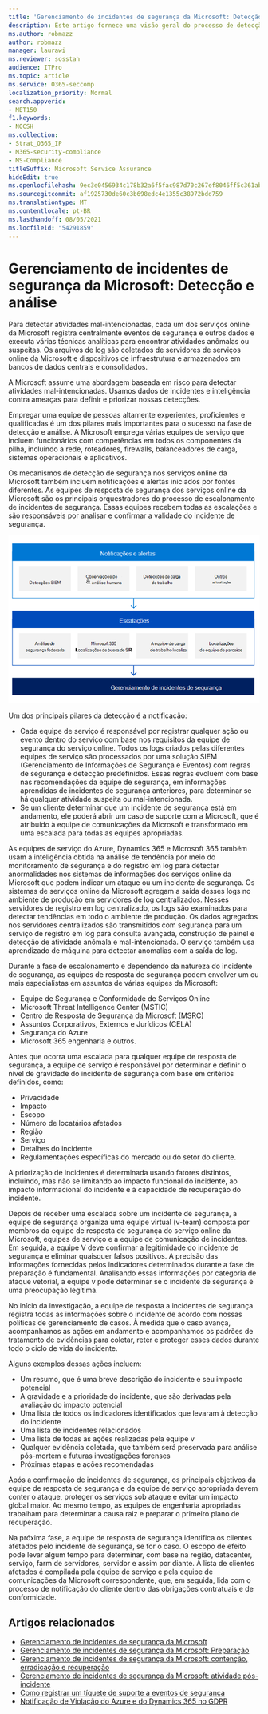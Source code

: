 ```yaml
---
title: 'Gerenciamento de incidentes de segurança da Microsoft: Detecção e análise'
description: Este artigo fornece uma visão geral do processo de detecção e análise de gerenciamento de incidentes de segurança nos serviços online da Microsoft.
ms.author: robmazz
author: robmazz
manager: laurawi
ms.reviewer: sosstah
audience: ITPro
ms.topic: article
ms.service: O365-seccomp
localization_priority: Normal
search.appverid:
- MET150
f1.keywords:
- NOCSH
ms.collection:
- Strat_O365_IP
- M365-security-compliance
- MS-Compliance
titleSuffix: Microsoft Service Assurance
hideEdit: true
ms.openlocfilehash: 9ec3e0456934c178b32a6f5fac987d70c267ef8046ff5c361abce914a2cea90a
ms.sourcegitcommit: af1925730de60c3b698edc4e1355c38972bdd759
ms.translationtype: MT
ms.contentlocale: pt-BR
ms.lasthandoff: 08/05/2021
ms.locfileid: "54291859"
---
```

# <a name="microsoft-security-incident-management-detection-and-analysis"></a>Gerenciamento de incidentes de segurança da Microsoft: Detecção e análise

Para detectar atividades mal-intencionadas, cada um dos serviços online da Microsoft registra centralmente eventos de segurança e outros dados e executa várias técnicas analíticas para encontrar atividades anômalas ou suspeitas. Os arquivos de log são coletados de servidores de serviços online da Microsoft e dispositivos de infraestrutura e armazenados em bancos de dados centrais e consolidados.

A Microsoft assume uma abordagem baseada em risco para detectar atividades mal-intencionadas. Usamos dados de incidentes e inteligência contra ameaças para definir e priorizar nossas detecções.

Empregar uma equipe de pessoas altamente experientes, proficientes e qualificadas é um dos pilares mais importantes para o sucesso na fase de detecção e análise. A Microsoft emprega várias equipes de serviço que incluem funcionários com competências em todos os componentes da pilha, incluindo a rede, roteadores, firewalls, balanceadores de carga, sistemas operacionais e aplicativos.

Os mecanismos de detecção de segurança nos serviços online da Microsoft também incluem notificações e alertas iniciados por fontes diferentes. As equipes de resposta de segurança dos serviços online da Microsoft são os principais orquestradores do processo de escalonamento de incidentes de segurança. Essas equipes recebem todas as escalações e são responsáveis por analisar e confirmar a validade do incidente de segurança.

![Fluxo de trabalho de gerenciamento de incidentes de segurança](../media/assurance-sim-workflow.png)

Um dos principais pilares da detecção é a notificação:

- Cada equipe de serviço é responsável por registrar qualquer ação ou evento dentro do serviço com base nos requisitos da equipe de segurança do serviço online. Todos os logs criados pelas diferentes equipes de serviço são processados por uma solução SIEM (Gerenciamento de Informações de Segurança e Eventos) com regras de segurança e detecção predefinidos. Essas regras evoluem com base nas recomendações da equipe de segurança, em informações aprendidas de incidentes de segurança anteriores, para determinar se há qualquer atividade suspeita ou mal-intencionada.
- Se um cliente determinar que um incidente de segurança está em andamento, ele poderá abrir um caso de suporte com a Microsoft, que é atribuído à equipe de comunicações da Microsoft e transformado em uma escalada para todas as equipes apropriadas.

As equipes de serviço do Azure, Dynamics 365 e Microsoft 365 também usam a inteligência obtida na análise de tendência por meio do monitoramento de segurança e do registro em log para detectar anormalidades nos sistemas de informações dos serviços online da Microsoft que podem indicar um ataque ou um incidente de segurança. Os sistemas de serviços online da Microsoft agregam a saída desses logs no ambiente de produção em servidores de log centralizados. Nesses servidores de registro em log centralizado, os logs são examinados para detectar tendências em todo o ambiente de produção. Os dados agregados nos servidores centralizados são transmitidos com segurança para um serviço de registro em log para consulta avançada, construção de painel e detecção de atividade anômala e mal-intencionada. O serviço também usa aprendizado de máquina para detectar anomalias com a saída de log.

Durante a fase de escalonamento e dependendo da natureza do incidente de segurança, as equipes de resposta de segurança podem envolver um ou mais especialistas em assuntos de várias equipes da Microsoft:

- Equipe de Segurança e Conformidade de Serviços Online
- Microsoft Threat Intelligence Center (MSTIC)
- Centro de Resposta de Segurança da Microsoft (MSRC)
- Assuntos Corporativos, Externos e Jurídicos (CELA)
- Segurança do Azure
- Microsoft 365 engenharia e outros.

Antes que ocorra uma escalada para qualquer equipe de resposta de segurança, a equipe de serviço é responsável por determinar e definir o nível de gravidade do incidente de segurança com base em critérios definidos, como:

- Privacidade
- Impacto
- Escopo
- Número de locatários afetados
- Região
- Serviço
- Detalhes do incidente
- Regulamentações específicas do mercado ou do setor do cliente.

A priorização de incidentes é determinada usando fatores distintos, incluindo, mas não se limitando ao impacto funcional do incidente, ao impacto informacional do incidente e à capacidade de recuperação do incidente.

Depois de receber uma escalada sobre um incidente de segurança, a equipe de segurança organiza uma equipe virtual (v-team) composta por membros da equipe de resposta de segurança do serviço online da Microsoft, equipes de serviço e a equipe de comunicação de incidentes. Em seguida, a equipe V deve confirmar a legitimidade do incidente de segurança e eliminar quaisquer falsos positivos. A precisão das informações fornecidas pelos indicadores determinados durante a fase de preparação é fundamental. Analisando essas informações por categoria de ataque vetorial, a equipe v pode determinar se o incidente de segurança é uma preocupação legítima.

No início da investigação, a equipe de resposta a incidentes de segurança registra todas as informações sobre o incidente de acordo com nossas políticas de gerenciamento de casos. À medida que o caso avança, acompanhamos as ações em andamento e acompanhamos os padrões de tratamento de evidências para coletar, reter e proteger esses dados durante todo o ciclo de vida do incidente.

Alguns exemplos dessas ações incluem:

- Um resumo, que é uma breve descrição do incidente e seu impacto potencial
- A gravidade e a prioridade do incidente, que são derivadas pela avaliação do impacto potencial
- Uma lista de todos os indicadores identificados que levaram à detecção do incidente
- Uma lista de incidentes relacionados
- Uma lista de todas as ações realizadas pela equipe v
- Qualquer evidência coletada, que também será preservada para análise pós-mortem e futuras investigações forenses
- Próximas etapas e ações recomendadas

Após a confirmação de incidentes de segurança, os principais objetivos da equipe de resposta de segurança e da equipe de serviço apropriada devem conter o ataque, proteger os serviços sob ataque e evitar um impacto global maior. Ao mesmo tempo, as equipes de engenharia apropriadas trabalham para determinar a causa raiz e preparar o primeiro plano de recuperação.

Na próxima fase, a equipe de resposta de segurança identifica os clientes afetados pelo incidente de segurança, se for o caso. O escopo de efeito pode levar algum tempo para determinar, com base na região, datacenter, serviço, farm de servidores, servidor e assim por diante. A lista de clientes afetados é compilada pela equipe de serviço e pela equipe de comunicações da Microsoft correspondente, que, em seguida, lida com o processo de notificação do cliente dentro das obrigações contratuais e de conformidade.

## <a name="related-articles"></a>Artigos relacionados

- [Gerenciamento de incidentes de segurança da Microsoft](assurance-security-incident-management.md)
- [Gerenciamento de incidentes de segurança da Microsoft: Preparação](assurance-sim-preparation.md)
- [Gerenciamento de incidentes de segurança da Microsoft: contenção, erradicação e recuperação](assurance-sim-containment-eradication-recovery.md)
- [Gerenciamento de incidentes de segurança da Microsoft: atividade pós-incidente](assurance-sim-post-incident-activity.md)
- [Como registrar um tíquete de suporte a eventos de segurança](/azure/security/fundamentals/event-support-ticket)
- [Notificação de Violação do Azure e do Dynamics 365 no GDPR](/compliance/regulatory/gdpr-breach-azure-dynamics)
